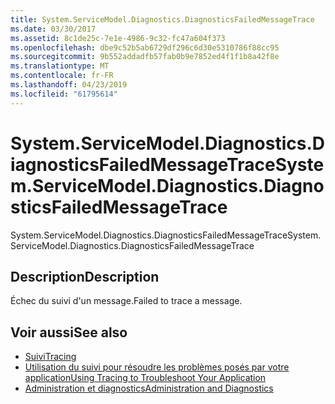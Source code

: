 ```yaml
---
title: System.ServiceModel.Diagnostics.DiagnosticsFailedMessageTrace
ms.date: 03/30/2017
ms.assetid: 8c1de25c-7e1e-4986-9c32-fc47a604f373
ms.openlocfilehash: dbe9c52b5ab6729df296c6d30e5310786f88cc95
ms.sourcegitcommit: 9b552addadfb57fab0b9e7852ed4f1f1b8a42f8e
ms.translationtype: MT
ms.contentlocale: fr-FR
ms.lasthandoff: 04/23/2019
ms.locfileid: "61795614"
---
```

# <a name="systemservicemodeldiagnosticsdiagnosticsfailedmessagetrace"></a><span data-ttu-id="4c536-102">System.ServiceModel.Diagnostics.DiagnosticsFailedMessageTrace</span><span class="sxs-lookup"><span data-stu-id="4c536-102">System.ServiceModel.Diagnostics.DiagnosticsFailedMessageTrace</span></span>
<span data-ttu-id="4c536-103">System.ServiceModel.Diagnostics.DiagnosticsFailedMessageTrace</span><span class="sxs-lookup"><span data-stu-id="4c536-103">System.ServiceModel.Diagnostics.DiagnosticsFailedMessageTrace</span></span>  
  
## <a name="description"></a><span data-ttu-id="4c536-104">Description</span><span class="sxs-lookup"><span data-stu-id="4c536-104">Description</span></span>  
 <span data-ttu-id="4c536-105">Échec du suivi d'un message.</span><span class="sxs-lookup"><span data-stu-id="4c536-105">Failed to trace a message.</span></span>  
  
## <a name="see-also"></a><span data-ttu-id="4c536-106">Voir aussi</span><span class="sxs-lookup"><span data-stu-id="4c536-106">See also</span></span>

- [<span data-ttu-id="4c536-107">Suivi</span><span class="sxs-lookup"><span data-stu-id="4c536-107">Tracing</span></span>](../../../../../docs/framework/wcf/diagnostics/tracing/index.md)
- [<span data-ttu-id="4c536-108">Utilisation du suivi pour résoudre les problèmes posés par votre application</span><span class="sxs-lookup"><span data-stu-id="4c536-108">Using Tracing to Troubleshoot Your Application</span></span>](../../../../../docs/framework/wcf/diagnostics/tracing/using-tracing-to-troubleshoot-your-application.md)
- [<span data-ttu-id="4c536-109">Administration et diagnostics</span><span class="sxs-lookup"><span data-stu-id="4c536-109">Administration and Diagnostics</span></span>](../../../../../docs/framework/wcf/diagnostics/index.md)
